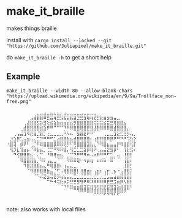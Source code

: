 # make_it_braille
makes things braille

install with `cargo install --locked --git "https://github.com/Juliapixel/make_it_braille.git"`

do `make_it_braille -h` to get a short help

## Example

`make_it_braille --width 80 --allow-blank-chars "https://upload.wikimedia.org/wikipedia/en/9/9a/Trollface_non-free.png"`

```
⠀⠀⠀⠀⠀⠀⠀⠀⠀⣀⣀⣠⣀⣄⣄⣄⡄⣠⣀⣀⣀⣀⣀⣀⣀⣀⣀⠀⠀⠀⠀⠀⠀⠀⠀⠀⠀⠀⠀⠀
⠀⠀⠀⠀⠀⠀⠀⣠⣾⣿⣿⠿⣛⣭⢶⣛⣫⣯⣭⣯⣽⣙⣛⣳⢷⢶⣞⣛⣗⣶⣲⣲⣤⣀⠀⠀⠀⠀⠀⠀
⠀⠀⠀⠀⠀⢀⣼⣿⣿⣫⡵⣻⢕⣮⣵⣷⣶⣶⣶⣦⡻⣿⣿⣿⣿⣿⢭⣭⣭⣮⣭⣛⢿⣿⣿⣦⠀⠀⠀⠀
⠀⠀⠀⠀⢀⣾⣿⣿⣿⣿⣾⣵⠟⠛⠉⠉⠉⡙⠛⠿⣿⣿⢿⣿⣟⣿⣼⣿⠿⠿⠿⣿⣾⣿⣿⣿⡄⠀⠀⠀
⠀⠀⢀⢠⣬⣹⠻⣟⣿⣈⣿⡁⢐⣀⣀⣀⣀⠛⠳⠦⠀⣻⣿⣟⠟⠛⠁⠀⠀⢀⣀⣀⣹⣕⣋⣛⡻⢤⡀⠀
⠀⣰⣱⡿⢁⣤⣶⢤⣄⣉⠙⠛⠛⠋⣁⣴⣿⣿⣷⣦⣾⣿⢿⣿⣿⡆⢰⣿⣿⣿⠿⡿⠟⠛⠙⠛⢩⣳⡕⠀
⠐⣿⢽⠀⡾⠟⠃⢀⡉⠛⠿⣿⣿⣿⡿⠿⠿⢟⡛⠋⢛⣿⣿⣿⣽⣧⣄⠙⠻⣿⣦⣤⣤⡟⠻⣿⣿⢪⡏⠀
⠀⢻⡹⣇⢹⣶⡦⠈⠿⣷⣦⡀⢈⡉⠛⠻⠿⣿⡄⢻⣉⣁⣉⣽⡿⢿⠟⢀⣤⣬⣝⣻⡿⠃⠀⢹⣗⣫⠆⠀
⠀⠀⠙⢪⣿⣿⣿⣦⠀⢄⡉⠀⠘⠿⢿⣶⣦⠀⣈⣉⠙⠛⠛⠻⠶⠤⠶⠿⠛⠛⠋⣁⡀⢤⠀⢸⣿⡇⠀⠀
⠀⠀⠀⠀⠻⣿⣿⣿⣷⡈⠻⠇⢠⣄⣀⠈⠉⠀⠻⠿⠿⢿⠂⠲⡶⢶⠀⠶⠾⠷⠀⠿⠁⠈⠀⢸⣿⠆⠀⠀
⠀⠀⠀⠀⠀⠹⣿⣽⣿⣿⣦⣄⠛⢿⣿⣿⠆⢰⣤⣄⣀⠀⠀⠀⠀⠀⠀⠀⠀⠀⠀⠀⠀⠀⠀⢸⣿⡃⠀⠀
⠀⠀⠀⠀⠀⠀⠈⠻⡿⠿⣿⠿⣷⣤⡈⠋⠠⢿⣿⣿⣿⡇⢸⣿⣶⡆⢠⣶⠆⢠⡖⢀⡦⠐⢠⣿⣿⡅⠀⠀
⠀⠀⠀⠀⠀⠀⠀⠀⠈⠙⠮⣝⣲⢭⣟⡻⢶⣦⣤⣄⣉⣀⣈⣉⣉⣁⣈⣉⣀⣈⣡⣤⣴⣶⣿⣿⣿⡇⠀⠀
⠀⠀⠀⠀⠀⠀⠀⠀⠀⠀⠀⠀⠉⠓⠺⢭⣗⡶⡭⣛⣛⣻⢻⠟⠿⠽⠿⠿⠿⠿⣟⣛⣩⣶⡿⢣⣿⡇⠀⠀
⠀⠀⠀⠀⠀⠀⠀⠀⠀⠀⠀⠀⠀⠀⠀⠀⠈⠙⠛⠿⣶⣶⣿⣽⣯⣿⣻⣻⣟⣟⣯⣻⣽⣵⣾⣿⣿⠃⠀⠀
⠀⠀⠀⠀⠀⠀⠀⠀⠀⠀⠀⠀⠀⠀⠀⠀⠀⠀⠀⠀⠀⠈⠉⠉⠛⠛⠿⠿⠿⡿⢿⢿⡟⡿⠛⠋⠀⠀⠀⠀
⠀⠀⠀⠀⠀⠀⠀⠀⠀⠀⠀⠀⠀⠀⠀⠀⠀⠀⠀⠀⠀⠀⠀⠀⠀⠀⠀⠀⠀⠀⠀⠀⠀⠀⠀⠀⠀⠀⠀⠀
```
note: also works with local files
